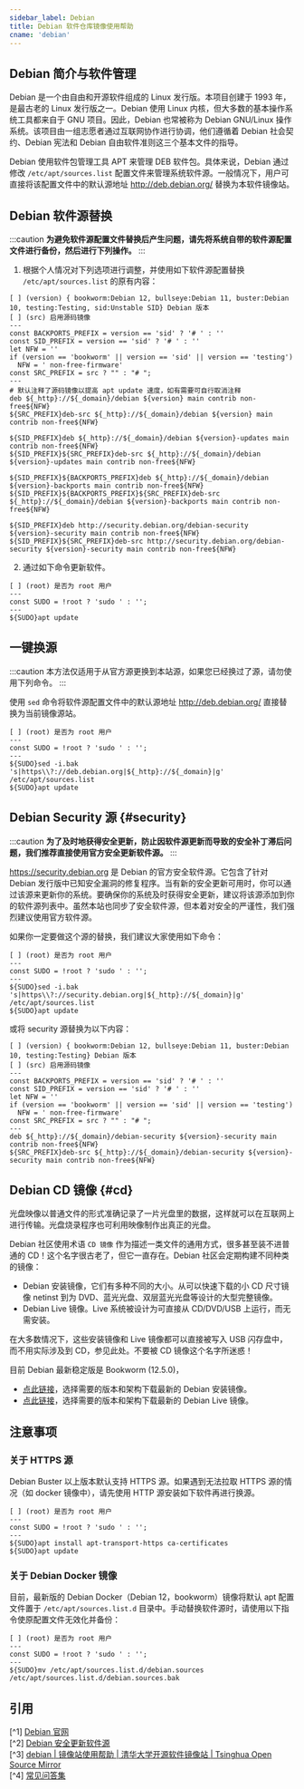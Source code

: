 ```yaml
---
sidebar_label: Debian
title: Debian 软件仓库镜像使用帮助
cname: 'debian'
---
```


## Debian 简介与软件管理

Debian 是一个由自由和开源软件组成的 Linux 发行版。本项目创建于 1993 年，是最古老的 Linux 发行版之一。Debian 使用 Linux 内核，但大多数的基本操作系统工具都来自于 GNU 项目。因此，Debian 也常被称为 Debian GNU/Linux 操作系统。该项目由一组志愿者通过互联网协作进行协调，他们遵循着 Debian 社会契约、Debian 宪法和 Debian 自由软件准则这三个基本文件的指导。

Debian 使用软件包管理工具 APT 来管理 DEB 软件包。具体来说，Debian 通过修改 `/etc/apt/sources.list` 配置文件来管理系统软件源。一般情况下，用户可直接将该配置文件中的默认源地址 <http://deb.debian.org/> 替换为本软件镜像站。

## Debian 软件源替换

:::caution
**为避免软件源配置文件替换后产生问题，请先将系统自带的软件源配置文件进行备份，然后进行下列操作。**
:::

1. 根据个人情况对下列选项进行调整，并使用如下软件源配置替换 `/etc/apt/sources.list` 的原有内容：

```shell varcode
[ ] (version) { bookworm:Debian 12, bullseye:Debian 11, buster:Debian 10, testing:Testing, sid:Unstable SID} Debian 版本
[ ] (src) 启用源码镜像
---
const BACKPORTS_PREFIX = version == 'sid' ? '# ' : ''
const SID_PREFIX = version == 'sid' ? '# ' : ''
let NFW = ''
if (version == 'bookworm' || version == 'sid' || version == 'testing') 
  NFW = ' non-free-firmware'
const SRC_PREFIX = src ? "" : "# ";
---
# 默认注释了源码镜像以提高 apt update 速度，如有需要可自行取消注释
deb ${_http}://${_domain}/debian ${version} main contrib non-free${NFW}
${SRC_PREFIX}deb-src ${_http}://${_domain}/debian ${version} main contrib non-free${NFW}

${SID_PREFIX}deb ${_http}://${_domain}/debian ${version}-updates main contrib non-free${NFW}
${SID_PREFIX}${SRC_PREFIX}deb-src ${_http}://${_domain}/debian ${version}-updates main contrib non-free${NFW}

${SID_PREFIX}${BACKPORTS_PREFIX}deb ${_http}://${_domain}/debian ${version}-backports main contrib non-free${NFW}
${SID_PREFIX}${BACKPORTS_PREFIX}${SRC_PREFIX}deb-src ${_http}://${_domain}/debian ${version}-backports main contrib non-free${NFW}

${SID_PREFIX}deb http://security.debian.org/debian-security ${version}-security main contrib non-free${NFW}
${SID_PREFIX}${SRC_PREFIX}deb-src http://security.debian.org/debian-security ${version}-security main contrib non-free${NFW}
```

2. 通过如下命令更新软件。

```shell varcode
[ ] (root) 是否为 root 用户
---
const SUDO = !root ? 'sudo ' : '';
---
${SUDO}apt update
```

## 一键换源

:::caution
本方法仅适用于从官方源更换到本站源，如果您已经换过了源，请勿使用下列命令。
:::

使用 `sed` 命令将软件源配置文件中的默认源地址 <http://deb.debian.org/> 直接替换为当前镜像源站。

```shell varcode
[ ] (root) 是否为 root 用户
---
const SUDO = !root ? 'sudo ' : '';
---
${SUDO}sed -i.bak 's|https\\?://deb.debian.org|${_http}://${_domain}|g' /etc/apt/sources.list
${SUDO}apt update
```

## Debian Security 源 {#security}

:::caution
**为了及时地获得安全更新，防止因软件源更新而导致的安全补丁滞后问题，我们推荐直接使用官方安全更新软件源。**
:::

<https://security.debian.org> 是 Debian 的官方安全软件源。它包含了针对 Debian 发行版中已知安全漏洞的修复程序。当有新的安全更新可用时，你可以通过该源来更新你的系统。要确保你的系统及时获得安全更新，建议将该源添加到你的软件源列表中。虽然本站也同步了安全软件源，但本着对安全的严谨性，我们强烈建议使用官方软件源。

如果你一定要做这个源的替换，我们建议大家使用如下命令：

```shell varcode
[ ] (root) 是否为 root 用户
---
const SUDO = !root ? 'sudo ' : '';
---
${SUDO}sed -i.bak 's|https\\?://security.debian.org|${_http}://${_domain}|g' /etc/apt/sources.list
${SUDO}apt update
```

或将 security 源替换为以下内容：

```shell varcode
[ ] (version) { bookworm:Debian 12, bullseye:Debian 11, buster:Debian 10, testing:Testing} Debian 版本
[ ] (src) 启用源码镜像
---
const BACKPORTS_PREFIX = version == 'sid' ? '# ' : ''
const SID_PREFIX = version == 'sid' ? '# ' : ''
let NFW = ''
if (version == 'bookworm' || version == 'sid' || version == 'testing') 
  NFW = ' non-free-firmware'
const SRC_PREFIX = src ? "" : "# ";
---
deb ${_http}://${_domain}/debian-security ${version}-security main contrib non-free${NFW}
${SRC_PREFIX}deb-src ${_http}://${_domain}/debian-security ${version}-security main contrib non-free${NFW}
```

## Debian CD 镜像 {#cd}

光盘映像以普通文件的形式准确记录了一片光盘里的数据，这样就可以在互联网上进行传输。光盘烧录程序也可利用映像制作出真正的光盘。

Debian 社区使用术语 `CD 镜像` 作为描述一类文件的通用方式，很多甚至装不进普通的 CD！这个名字很古老了，但它一直存在。Debian 社区会定期构建不同种类的镜像：

- Debian 安装镜像，它们有多种不同的大小。从可以快速下载的小 CD 尺寸镜像 netinst 到为 DVD、蓝光光盘、双层蓝光光盘等设计的大型完整镜像。
- Debian Live 镜像。Live 系统被设计为可直接从 CD/DVD/USB 上运行，而无需安装。

在大多数情况下，这些安装镜像和 Live 镜像都可以直接被写入 USB 闪存盘中，而不用实际涉及到 CD，参见此处。不要被 CD 镜像这个名字所迷惑！

目前 Debian 最新稳定版是 Bookworm (12.5.0)，

- [点此链接](/release/?release=Debian)，选择需要的版本和架构下载最新的 Debian 安装镜像。
- [点此链接](/release/?release=Debian%20Live%20CD%20(amd64))，选择需要的版本和架构下载最新的 Debian Live 镜像。

## 注意事项

### 关于 HTTPS 源

Debian Buster 以上版本默认支持 HTTPS 源。如果遇到无法拉取 HTTPS 源的情况（如 docker 镜像中），请先使用 HTTP 源安装如下软件再进行换源。

```shell varcode
[ ] (root) 是否为 root 用户
---
const SUDO = !root ? 'sudo ' : '';
---
${SUDO}apt install apt-transport-https ca-certificates
${SUDO}apt update
```

### 关于 Debian Docker 镜像

目前，最新版的 Debian Docker（Debian 12，bookworm）镜像将默认 apt 配置文件置于 `/etc/apt/sources.list.d` 目录中。手动替换软件源时，请使用以下指令使原配置文件无效化并备份：

```shell varcode
[ ] (root) 是否为 root 用户
---
const SUDO = !root ? 'sudo ' : '';
---
${SUDO}mv /etc/apt/sources.list.d/debian.sources /etc/apt/sources.list.d/debian.sources.bak
```

## 引用

[^1] [Debian 官网](https://wiki.debian.org/zh_CN/DebianIntroduction)  
[^2] [Debian 安全更新软件源](https://www.debian.org/security/faq.en.html#mirror)  
[^3] [debian | 镜像站使用帮助 | 清华大学开源软件镜像站 | Tsinghua Open Source Mirror](https://mirrors.tuna.tsinghua.edu.cn/help/debian/)  
[^4] [常见问答集](https://www.debian.org/CD/faq/)  
